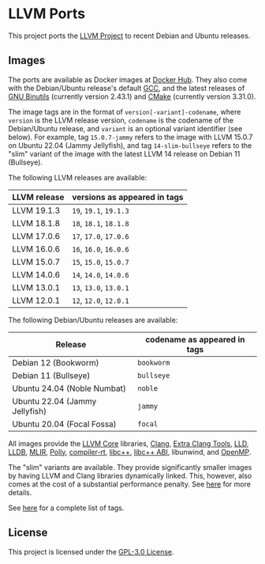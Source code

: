 # LLVM Ports

This project ports the [LLVM Project](https://llvm.org/) to recent Debian
and Ubuntu releases.

## Images

The ports are available as Docker images at
[Docker Hub](https://hub.docker.com/r/zhongruoyu/llvm-ports). They also come
with the Debian/Ubuntu release's default [GCC](https://gcc.gnu.org/), and the
latest releases of [GNU Binutils](https://www.gnu.org/software/binutils/)
(currently version 2.43.1) and [CMake](https://cmake.org/) (currently version
3.31.0).

The image tags are in the format of `version[-variant]-codename`, where
`version` is the LLVM release version, `codename` is the codename of the
Debian/Ubuntu release, and `variant` is an optional variant identifier (see
below). For example, tag `15.0.7-jammy` refers to the image with LLVM 15.0.7 on
Ubuntu 22.04 (Jammy Jellyfish), and tag `14-slim-bullseye` refers to the "slim"
variant of the image with the latest LLVM 14 release on Debian 11 (Bullseye).

The following LLVM releases are available:

| LLVM release | versions as appeared in tags |
| ------------ | ---------------------------- |
| LLVM 19.1.3  | `19`, `19.1`, `19.1.3`       |
| LLVM 18.1.8  | `18`, `18.1`, `18.1.8`       |
| LLVM 17.0.6  | `17`, `17.0`, `17.0.6`       |
| LLVM 16.0.6  | `16`, `16.0`, `16.0.6`       |
| LLVM 15.0.7  | `15`, `15.0`, `15.0.7`       |
| LLVM 14.0.6  | `14`, `14.0`, `14.0.6`       |
| LLVM 13.0.1  | `13`, `13.0`, `13.0.1`       |
| LLVM 12.0.1  | `12`, `12.0`, `12.0.1`       |

The following Debian/Ubuntu releases are available:

| Release                        | codename as appeared in tags |
| ------------------------------ | ---------------------------- |
| Debian 12 (Bookworm)           | `bookworm`                   |
| Debian 11 (Bullseye)           | `bullseye`                   |
| Ubuntu 24.04 (Noble Numbat)    | `noble`                      |
| Ubuntu 22.04 (Jammy Jellyfish) | `jammy`                      |
| Ubuntu 20.04 (Focal Fossa)     | `focal`                      |

All images provide the [LLVM Core](https://llvm.org/) libraries,
[Clang](https://clang.llvm.org/),
[Extra Clang Tools](https://clang.llvm.org/extra/index.html),
[LLD](https://lld.llvm.org/), [LLDB](https://lldb.llvm.org/),
[MLIR](https://mlir.llvm.org/), [Polly](https://polly.llvm.org/),
[compiler-rt](https://compiler-rt.llvm.org/),
[libc++](https://libcxx.llvm.org/), [libc++ ABI](https://libcxxabi.llvm.org/),
libunwind, and [OpenMP](https://openmp.llvm.org/).

The "slim" variants are available. They provide significantly smaller images
by having LLVM and Clang libraries dynamically linked. This, however, also
comes at the cost of a substantial performance penalty. See
[here](https://llvm.org/docs/BuildingADistribution.html#general-distribution-guidance)
for more details.

See [here](https://hub.docker.com/r/zhongruoyu/llvm-ports/tags) for a complete
list of tags.

## License

This project is licensed under the [GPL-3.0 License](LICENSE).
